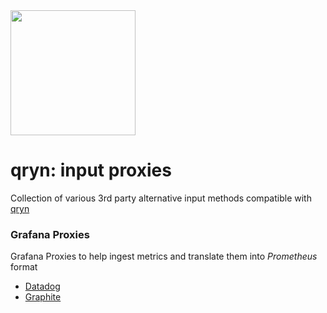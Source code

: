 <img src="https://user-images.githubusercontent.com/1423657/173144443-fc7ba783-d5bf-47f9-bf59-707693da5ed1.png" width=200>

# qryn: input proxies
Collection of various 3rd party alternative input methods compatible with [qryn](https://qryn.dev)

### Grafana Proxies
Grafana Proxies to help ingest metrics and translate them into _Prometheus_ format
- [Datadog](https://github.com/metrico/qryn-proxies/tree/main/datadog-proxy-writes)
- [Graphite](https://github.com/metrico/qryn-proxies/tree/main/graphite-proxy-writes)
